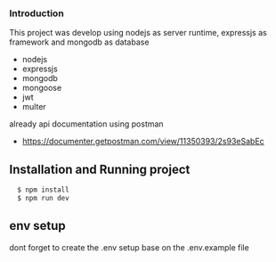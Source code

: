 ### Introduction
This project was develop using nodejs as server runtime, expressjs as framework and mongodb as database

- nodejs
- expressjs
- mongodb
- mongoose
- jwt
- multer

already api documentation using postman
- https://documenter.getpostman.com/view/11350393/2s93eSabEc

## Installation and Running project
```diff
  $ npm install
  $ npm run dev
```

## env setup
dont forget to create the .env setup base on the .env.example file